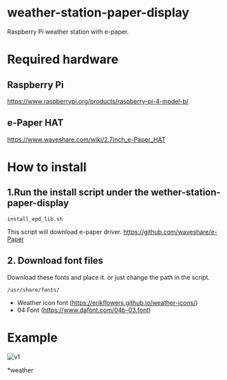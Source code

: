 # weather-station-paper-display
Raspberry Pi weather station with e-paper.

# Required hardware
## Raspberry Pi
https://www.raspberrypi.org/products/raspberry-pi-4-model-b/

## e-Paper HAT
https://www.waveshare.com/wiki/2.7inch_e-Paper_HAT

# How to install

## 1.Run the install script under the wether-station-paper-display

```
install_epd_lib.sh
```

This script will download e-paper driver.
https://github.com/waveshare/e-Paper


## 2. Download font files
Download these fonts and place it. or just change the path in the script.
```
/usr/share/fonts/
```
* Weather icon font (https://erikflowers.github.io/weather-icons/)
* 04 Font (https://www.dafont.com/04b-03.font)


# Example

![v1](https://github.com/kotamorishi/wether-station-paper-display/raw/main/example_images/v1.jpg)



*weather
